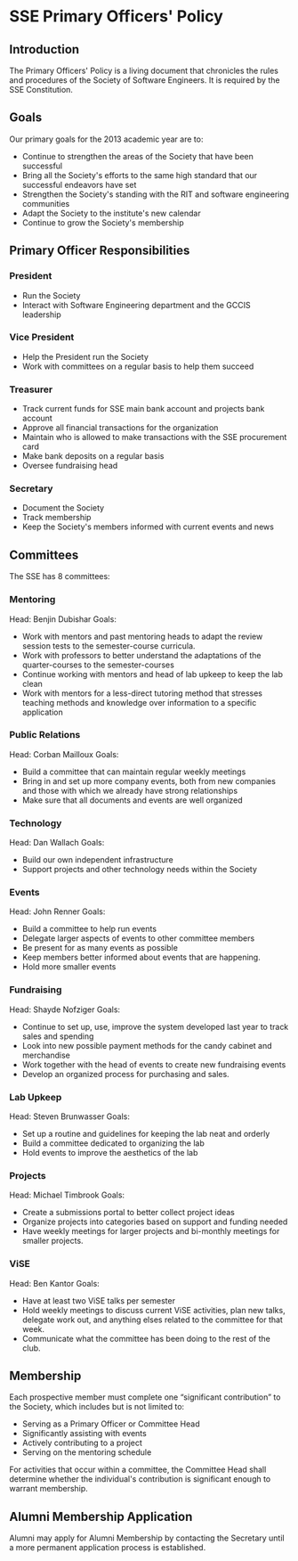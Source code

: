 SSE Primary Officers' Policy
============================

Introduction
------------
The Primary Officers' Policy is a living document that chronicles the rules and
procedures of the Society of Software Engineers. It is required by the SSE
Constitution.

Goals
-----
Our primary goals for the 2013 academic year are to:

* Continue to strengthen the areas of the Society that have been successful
* Bring all the Society's efforts to the same high standard that our successful
  endeavors have set
* Strengthen the Society's standing with the RIT and software engineering
  communities
* Adapt the Society to the institute's new calendar
* Continue to grow the Society's membership

Primary Officer Responsibilities
--------------------------------
### President
* Run the Society
* Interact with Software Engineering department and the GCCIS leadership

### Vice President
* Help the President run the Society
* Work with committees on a regular basis to help them succeed

### Treasurer
* Track current funds for SSE main bank account and projects bank account 
* Approve all financial transactions for the organization 
* Maintain who is allowed to make transactions with the SSE procurement card
* Make bank deposits on a regular basis
* Oversee fundraising head

### Secretary
* Document the Society
* Track membership
* Keep the Society's members informed with current events and news

Committees
----------

The SSE has 8 committees:

### Mentoring
Head: Benjin Dubishar
Goals:

* Work with mentors and past mentoring heads to adapt the review session tests
  to the semester-course curricula.
* Work with professors to better understand the adaptations of the
  quarter-courses to the semester-courses
* Continue working with mentors and head of lab upkeep to keep the lab clean 
* Work with mentors for a less-direct tutoring method that stresses teaching
  methods and knowledge over information to a specific application

### Public Relations
Head: Corban Mailloux
Goals:

* Build a committee that can maintain regular weekly meetings
* Bring in and set up more company events, both from new companies and those
  with which we already have strong relationships
* Make sure that all documents and events are well organized

### Technology
Head: Dan Wallach
Goals:

* Build our own independent infrastructure
* Support projects and other technology needs within the Society

### Events
Head: John Renner
Goals:

* Build a committee to help run events
* Delegate larger aspects of events to other committee members
* Be present for as many events as possible
* Keep members better informed about events that are happening.
* Hold more smaller events

### Fundraising
Head: Shayde Nofziger
Goals:

* Continue to set up, use, improve the system developed last year to track
  sales and spending
* Look into new possible payment methods for the candy cabinet and merchandise
* Work together with the head of events to create new fundraising events
* Develop an organized process for purchasing and sales.

### Lab Upkeep
Head: Steven Brunwasser
Goals:

* Set up a routine and guidelines for keeping the lab neat and orderly
* Build a committee dedicated to organizing the lab
* Hold events to improve the aesthetics of the lab

### Projects
Head: Michael Timbrook
Goals:

* Create a submissions portal to better collect project ideas
* Organize projects into categories based on support and funding needed
* Have weekly meetings for larger projects and bi-monthly meetings for smaller
  projects.


### ViSE
Head: Ben Kantor
Goals:

* Have at least two ViSE talks per semester
* Hold weekly meetings to discuss current ViSE activities, plan new talks,
  delegate work out, and anything elses related to the committee for that week.
* Communicate what the committee has been doing to the rest of the club.

Membership
----------
Each prospective member must complete one “significant contribution” to the
Society, which includes but is not limited to:

* Serving as a Primary Officer or Committee Head
* Significantly assisting with events
* Actively contributing to a project
* Serving on the mentoring schedule

For activities that occur within a committee, the Committee Head shall
determine whether the individual's contribution is significant enough to
warrant membership.

Alumni Membership Application
-----------------------------
Alumni may apply for Alumni Membership by contacting the Secretary until a more
permanent application process is established.


